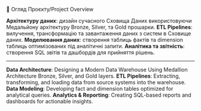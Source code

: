 📖 Огляд Проєкту/Project Overview

**Архітектуру даних**: дизайн сучасного Сховища Даних використовуючи Медальйону архітектуру Bronze, Silver, та Gold прошарки.
**ETL Pipelines**: вилучення, трансформацію та завантаження даних з систем в Сховище даних.
**Моделювання даних**: створення таблиць фактів та dimension таблиць оптимізованих під аналітичні запити.
**Аналітика та звітність**: створення SQL звітів та дашбордів для прийняття рішень.

---

**Data Architecture**: Designing a Modern Data Warehouse Using Medallion Architecture Bronze, Silver, and Gold layers.
**ETL Pipelines**: Extracting, transforming, and loading data from source systems into the warehouse.
**Data Modeling**: Developing fact and dimension tables optimized for analytical queries.
**Analytics & Reporting**: Creating SQL-based reports and dashboards for actionable insights.
